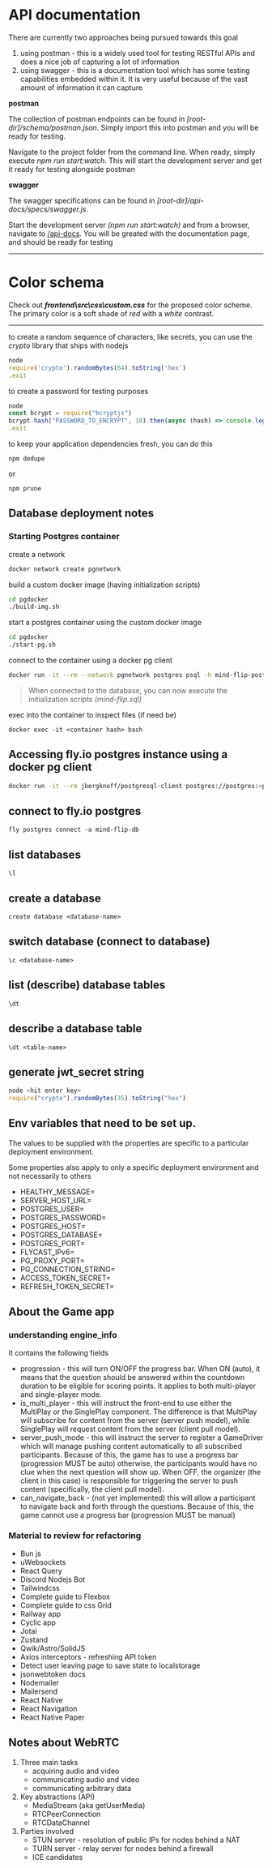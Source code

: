 # API documentation

There are currently two approaches being pursued towards this goal

1. using postman - this is a widely used tool for testing RESTful APIs and does a nice job of capturing a lot of information
2. using swagger - this is a documentation tool which has some testing capabilities embedded within it. It is very useful because of the vast amount of information it can capture

**postman**

The collection of postman endpoints can be found in *[root-dir]/schema/postman.json*. Simply import this into postman and you will be ready for testing.

Navigate to the project folder from the command line. When ready, simply execute *npm run start:watch*. This will start the development server and get it ready for testing alongside postman

**swagger**

The swagger specifications can be found in *[root-dir]/api-docs/specs/swagger.js*.

Start the development server *(npm run start:watch)* and from a browser, navigate to [/api-docs](http://localhost:5000/api-docs). You will be greated with the documentation page, and should be ready for testing

---

# Color schema

Check out **_frontend\src\css\custom.css_** for the proposed color scheme. The primary color is a soft shade of *red* with a *white* contrast.

---

to create a random sequence of characters, like secrets, you can use the _crypto_ library that ships with nodejs

```js
node
require('crypto').randomBytes(64).toString('hex')
.exit
```

to create a password for testing purposes
```js
node
const bcrypt = require("bcryptjs")
bcrypt.hash("PASSWORD_TO_ENCRYPT", 10).then(async (hash) => console.log(hash))
.exit
```

to keep your application dependencies fresh, you can do this

```npm dedupe```

or 

```npm prune```

## Database deployment notes

### Starting Postgres container

create a network

```bash 
docker network create pgnetwork
```

build a custom docker image (having initialization scripts)

```bash
cd pgdocker
./build-img.sh
```

start a postgres container using the custom docker image

```bash
cd pgdocker
./start-pg.sh
```

connect to the container using a docker pg client

```bash
docker run -it --rm --network pgnetwork postgres psql -h mind-flip-postgres -d mind-flip -U postgres
```

> When connected to the database, you can now execute the initialization scripts _(mind-flip.sql)_

exec into the container to inspect files (if need be)

```
docker exec -it <container hash> bash
```

## Accessing fly.io postgres instance using a docker pg client

```bash
docker run -it --rm jbergknoff/postgresql-client postgres://postgres:<password>@mind-flip-db.flycast:5432
```

## connect to fly.io postgres

```fly postgres connect -a mind-flip-db```

## list databases

```\l```

## create a database

```create database <database-name>```

## switch database (connect to database)

```\c <database-name>```

## list (describe) database tables

```\dt```

## describe a database table

```\dt <table-name>```

## generate jwt_secret string

```js
node <hit enter key>
require("crypto").randomBytes(35).toString("hex")
```

## Env variables that need to be set up. 

The values to be supplied with the properties are specific to a particular deployment environment. 

Some properties also apply to only a specific deployment environment and not necessarily to others

- HEALTHY_MESSAGE=
- SERVER_HOST_URL=
- POSTGRES_USER=
- POSTGRES_PASSWORD=
- POSTGRES_HOST=
- POSTGRES_DATABASE=
- POSTGRES_PORT=
- FLYCAST_IPv6=
- PG_PROXY_PORT=
- PG_CONNECTION_STRING=
- ACCESS_TOKEN_SECRET=
- REFRESH_TOKEN_SECRET=

## About the Game app

### understanding engine_info

It contains the following fields

- progression - this will turn ON/OFF the progress bar. When ON (auto), it means that the question should be answered 
within the countdown duration to be eligible for scoring points. It applies to both multi-player and single-player mode.
- is_multi_player - this will instruct the front-end to use either the MultiPlay or the SinglePlay component. The 
difference is that MultiPlay will subscribe for content from the server (server push model), while SinglePlay will 
request content from the server (client pull model).
- server_push_mode - this will instruct the server to register a GameDriver which will manage pushing content 
automatically to all subscribed participants. Because of this, the game has to use a progress bar (progression MUST be 
auto) otherwise, the participants would have no clue when the next question will show up. When OFF, the organizer (the 
client in this case) is responsible for triggering the server to push content (specifically, the client pull model).
- can_navigate_back - (not yet implemented) this will allow a participant to navigate back and forth through the 
questions. Because of this, the game cannot use a progress bar (progression MUST be manual)

### Material to review for refactoring

- Bun js
- uWebsockets
- React Query
- Discord Nodejs Bot
- Tailwindcss
- Complete guide to Flexbox
- Complete guide to css Grid
- Railway app
- Cyclic app
- Jotai
- Zustand
- Qwik/Astro/SolidJS
- Axios interceptors - refreshing API token
- Detect user leaving page to save state to localstorage
- jsonwebtoken docs
- Nodemailer
- Mailersend
- React Native
- React Navigation
- React Native Paper

## Notes about WebRTC

1. Three main tasks
   - acquiring audio and video
   - communicating audio and video
   - communicating arbitrary data
2. Key abstractions (API)
   - MediaStream (aka getUserMedia)
   - RTCPeerConnection
   - RTCDataChannel
3. Parties involved
   - STUN server - resolution of public IPs for nodes behind a NAT
   - TURN server - relay server for nodes behind a firewall
   - ICE candidates